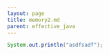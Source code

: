 ```yaml
---
layout: page
title: memory2.md
parent: effective_java
---
```


```java
System.out.println("asdfsadf");
```